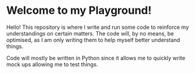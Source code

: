 # Welcome to my Playground!
Hello! This repository is where I write and run some code to reinforce my understandings on certain matters. The code will, by no means, be optimised, as I am only writing them to help myself better understand things.

Code will mostly be written in Python since it allows me to quickly write mock ups allowing me to test things.